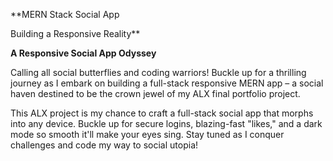 **MERN Stack Social App

Building a Responsive Reality**



**A Responsive Social App Odyssey**

Calling all social butterflies and coding warriors! Buckle up for a thrilling journey as I embark on building a full-stack responsive MERN app – a social haven destined to be the crown jewel of my ALX final portfolio project.


This ALX project is my chance to craft a full-stack social app that morphs into any device. Buckle up for secure logins, blazing-fast "likes," and a dark mode so smooth it'll make your eyes sing. Stay tuned as I conquer challenges and code my way to social utopia!
